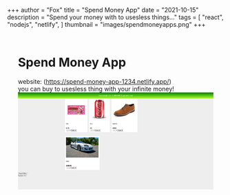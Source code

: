 +++
author = "Fox"
title = "Spend Money App"
date = "2021-10-15"
description = "Spend your money with to usesless things..."
tags = [
    "react",  "nodejs",  "netlify",
]
thumbnail = "images/spendmoneyapps.png"
+++
<!--more-->
<div class="preview"><div class="preview__inner-1"><div class="preview__inner-2" style="padding: 10px 25px 448px;"><div class="cl-preview-section"><h1 id="spend-money-app">Spend Money App</h1>
</div><div class="cl-preview-section"><p>website: (<a href="https://spend-money-app-1234.netlify.app/">https://spend-money-app-1234.netlify.app/</a>)<br>
you can buy to usesless thing with your infinite money!<img src="https://raw.githubusercontent.com/foxsnow38/website_foxsnow38/master/images/spendmoneyappss.png?token=GHSAT0AAAAAABXH4S27CLRDOY27PPL3ZTH2YXLX23Q" alt="Spend Money App Screnshoot"></p>
</div></div> <div class="gutter" style="left: 0px;"><!----> <!----></div></div> <!----></div>